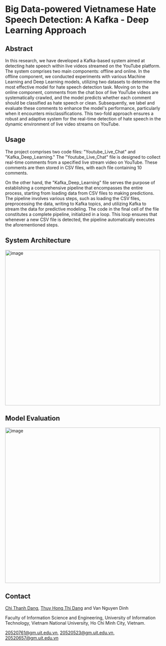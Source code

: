# Big Data-powered Vietnamese Hate Speech Detection: A Kafka - Deep Learning Approach

## Abstract

In this research, we have developed a Kafka-based system aimed at detecting hate speech within live videos streamed on the YouTube platform. The system comprises two main components: offline and online. In the offline component, we conducted experiments with various Machine Learning and Deep Learning models, utilizing two datasets to determine the most effective model for hate speech detection task. Moving on to the online component, comments from the chat box of live YouTube videos are systematically crawled, and the model predicts whether each comment should be classified as hate speech or clean. Subsequently, we label and evaluate these comments to enhance the model's performance, particularly when it encounters misclassifications. This two-fold approach ensures a robust and adaptive system for the real-time detection of hate speech in the dynamic environment of live video streams on YouTube.

## Usage

The project comprises two code files: "Youtube_Live_Chat" and "Kafka_Deep_Learning." The "Youtube_Live_Chat" file is designed to collect real-time comments from a specified live stream video on YouTube. These comments are then stored in CSV files, with each file containing 10 comments.

On the other hand, the "Kafka_Deep_Learning" file serves the purpose of establishing a comprehensive pipeline that encompasses the entire process, starting from loading data from CSV files to making predictions. The pipeline involves various steps, such as loading the CSV files, preprocessing the data, writing to Kafka topics, and utilizing Kafka to stream the data for predictive modeling. The code in the final cell of the file constitutes a complete pipeline, initialized in a loop. This loop ensures that whenever a new CSV file is detected, the pipeline automatically executes the aforementioned steps.

## System Architecture

<img width="500" alt="image" src="https://github.com/motcapbovit/Big-Data-powered-Vietnamese-Hate-Speech-Detection-A-Kafka-Deep-Learning-Approach/assets/72774923/34ce6acd-ac3b-4505-802b-8f7e7b077450">

## Model Evaluation

<img width="500" alt="image" src="https://github.com/motcapbovit/Big-Data-powered-Vietnamese-Hate-Speech-Detection-A-Kafka-Deep-Learning-Approach/assets/72774923/e3944f38-9dec-4f5b-89a6-7bbf5dcdb5d4">

## Contact
[Chi Thanh Dang](https://github.com/motcapbovit), [Thuy Hong Thi Dang](https://github.com/KaytlynDangDS) and Van Nguyen Dinh

Faculty of Information Science and Engineering, University of Information Technology, Vietnam National University, Ho Chi Minh City, Vietnam.

20520761@gm.uit.edu.vn, 20520523@gm.uit.edu.vn, 20520657@gm.uit.edu.vn
